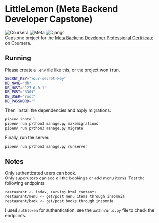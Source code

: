 # LittleLemon (Meta Backend Developer Capstone)
![Coursera](https://img.shields.io/badge/Coursera-0747a6?style=flat&logo=coursera&logoColor=white)
![Meta](https://img.shields.io/badge/Meta-0668E1?style=flat&logo=meta&logoColor=white)
![Django](https://img.shields.io/badge/Django-092e20?style=flat&logo=django&logoColor=white)  
Capstone project for the [Meta Backend Developer Professional Certificate](https://www.coursera.org/professional-certificates/meta-back-end-developer?) on [Coursera](https://www.coursera.org/).  
## Running
Please create a `.env` file like this, or the project won't run.  
```bash
SECRET_KEY="your-secret-key"
DB_NAME="db"
DB_HOST="127.0.0.1"
DB_PORT="3306"
DB_USER="root"
DB_PASSWORD=""
```
Then, install the dependencies and apply migrations:  
```bash
pipenv install
pipenv run python3 manage.py makemigrations
pipenv run python3 manage.py migrate
```
Finally, run the server:
```bash
pipenv run python3 manage.py runserver
```
## Notes
Only authenticated users can book.  
Only superusers can see all the bookings or add menu items.
Test the following endpoints:
```bash
restaurant <- index, serving html contents
restaurant/menu <- get/post menu items through insomnia
restaurant/book <- get/post books through insomnia
```
I used `authtoken` for authentication, see the `authn/urls.py` file to check the endpoints.  
